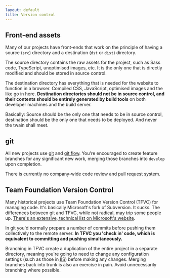 ```yaml
---
layout: default
title: Version control
---
```


## Front-end assets

Many of our projects have front-ends that work on the principle of having a source (`src`) directory and a destination (`dst` or `dist`) directory. 

The source directory contains the raw assets for the project, such as Sass code, TypeScript, unoptimised images, etc. It is the only one that is directly modified and should be stored in source control.

The destination directory has everything that is needed for the website to function in a browser. Compiled CSS, JavaScript, optimised images and the like go in here. **Destination directories should not be in source control, and their contents should be entirely generated by build tools** on both developer machines and the build server.

Basically: Source should be the only one that needs to be in source control, destination should be the only one that needs to be deployed. And never the twain shall meet. 

## git

All new projects use [git](https://git-scm.com) and [git flow](https://danielkummer.github.io/git-flow-cheatsheet/). You're encouraged to create feature branches for any significant new work, merging those branches into `develop` upon completion. 

There is currently no company-wide code review and pull request system. 

## Team Foundation Version Control

Many historical projects use Team Foundation Version Control (TFVC) for managing code. It's basically Microsoft's fork of Subversion. It sucks. The differences between git and TFVC, while not radical, may trip some people up. [There's an extensive, technical list on Microsoft's website](https://www.visualstudio.com/en-us/docs/tfvc/comparison-git-tfvc).

In git you'd normally prepare a number of commits before pushing them collectively to the remote server. **In TFVC you 'check in' code, which is equivalent to committing and pushing simultaneously.** 

Branching in TFVC create a duplication of the entire project in a separate directory, meaning you're going to need to change any configuration settings (such as those in <abbr title="Internet Information Services Manager">IIS</abbr>) before making any changes. Merging branches back into trunk is also an exercise in pain. Avoid unnecessarily branching where possible. 